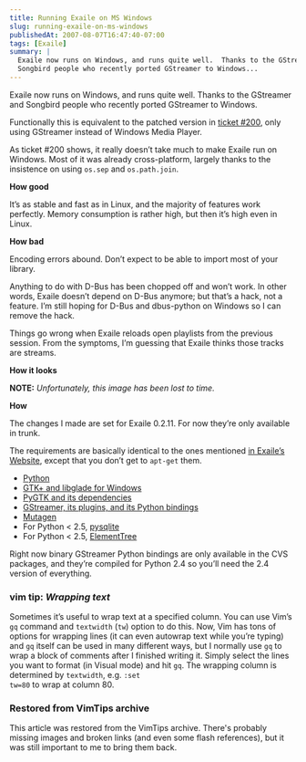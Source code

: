 ```yaml
---
title: Running Exaile on MS Windows
slug: running-exaile-on-ms-windows
publishedAt: 2007-08-07T16:47:40-07:00
tags: [Exaile]
summary: |
  Exaile now runs on Windows, and runs quite well.  Thanks to the GStreamer and
  Songbird people who recently ported GStreamer to Windows...
---
```

<p>Exaile now runs on Windows, and runs quite well.  Thanks to the GStreamer
and Songbird people who recently ported GStreamer to Windows.</p>

<p>Functionally this is equivalent to the patched version in <a
href="http://www.exaile.org/trac/ticket/200">ticket #200</a>, only using
GStreamer instead of Windows Media Player.</p>

<p>As ticket #200 shows, it really doesn&#8217;t take much to make Exaile run
on Windows.  Most of it was already cross-platform, largely thanks to the
insistence on using <code>os.sep</code> and <code>os.path.join</code>.</p>

<b>How good</b>

<p>It&#8217;s as stable and fast as in Linux, and the majority of features work
perfectly.  Memory consumption is rather high, but then it&#8217;s high even in
Linux.</p>

<b>How bad</b>

<p>Encoding errors abound.  Don&#8217;t expect to be able to import most of
your library.</p>

<p>Anything to do with D-Bus has been chopped off and won&#8217;t work.  In
other words, Exaile doesn&#8217;t depend on D-Bus anymore; but that&#8217;s a
hack, not a feature.  I&#8217;m still hoping for D-Bus and dbus-python on
Windows so I can remove the hack.</p>

<p>Things go wrong when Exaile reloads open playlists from the previous
session.  From the symptoms, I&#8217;m guessing that Exaile thinks those tracks
are streams.</p>

<b>How it looks</b>

<strong>NOTE:</strong> _Unfortunately, this image has been lost to time._

<b>How</b>

<p>The changes I made are set for Exaile 0.2.11.  For now they&#8217;re only
available in trunk.</p>

<p>The requirements are basically identical to the ones mentioned <a
href="http://www.exaile.org/requirements">in Exaile&#8217;s Website</a>, except
that you don&#8217;t get to <code>apt-get</code> them.</p>

<ul>
<li><a href="http://www.python.org/">Python</a></li>
<li><a href="http://gladewin32.sourceforge.net/">
GTK+ and libglade for Windows</a></li>
<li><a href="http://www.pygtk.org/">PyGTK and its dependencies</a></li>
<li><a href="http://gstreamer.freedesktop.org/">
GStreamer, its plugins, and its Python bindings</a></li>
<li><a href="http://www.sacredchao.net/quodlibet/wiki/Development/Mutagen">
Mutagen</a></li>
<li>For Python < 2.5,
<a href="http://www.initd.org/tracker/pysqlite/wiki/pysqlite">pysqlite</a></li>
<li>For Python < 2.5,
<a href="http://effbot.org/zone/element-index.htm">ElementTree</a></li>
</ul>

<p>Right now binary GStreamer Python bindings are only available in the <span
class="caps">CVS</span> packages, and they&#8217;re compiled for Python 2.4 so
you&#8217;ll need the 2.4 version of everything.</p>

<div class='vimtip'>

<h3><strong>vim tip:</strong> <i>Wrapping text</i></h3>

<p>
Sometimes it&#8217;s useful to wrap text at a specified column.  You can use
Vim&#8217;s <code>gq</code> command and <code>textwidth</code>
(<code>tw</code>) option to do this.  Now, Vim has tons of options for wrapping
lines (it can even autowrap text while you&#8217;re typing) and <code>gq</code>
itself can be used in many different ways, but I normally use <code>gq</code>
to wrap a block of comments after I finished writing it.  Simply select the
lines you want to format (in Visual mode) and hit <code>gq</code>.  The
wrapping column is determined by <code>textwidth</code>, e.g. <code>:set
tw=80</code> to wrap at column 80.
</p>

</div>

<div class="restored-from-archive">
  <h3>Restored from VimTips archive</h3>
  <p>
  This article was restored from the VimTips archive. There's probably
  missing images and broken links (and even some flash references), but it
  was still important to me to bring them back.
  </p>
</div>
